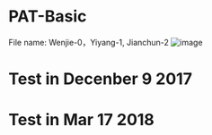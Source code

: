 # PAT-Basic
File name: Wenjie-0，Yiyang-1, Jianchun-2
![image](https://timgsa.baidu.com/timg?image&quality=80&size=b9999_10000&sec=1510941415712&di=942a6424088abf629ad35cc7f8cc9cb2&imgtype=0&src=http%3A%2F%2Fimg5.duitang.com%2Fuploads%2Fitem%2F201606%2F29%2F20160629150753_H8Xdy.jpeg)

# Test in Decenber 9 2017
# Test in Mar 17 2018
